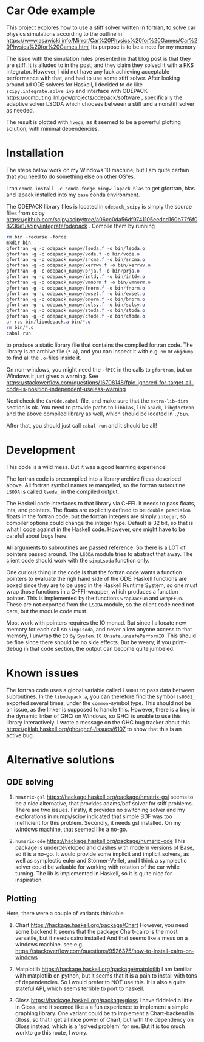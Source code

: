 # Car Ode example

This project explores how to use a stiff solver written in fortran, to solve car physics simulations according to the outline in https://www.asawicki.info/Mirror/Car%20Physics%20for%20Games/Car%20Physics%20for%20Games.html Its purpose is to be a note for my memory

The issue with the simulation rules presented in that blog post is that they are stiff. It is alluded to in the post, and they claim they solved it with a RK$ integrator. However, I did not have any luck achieving acceptable performance with that, and had to use some stiff solver. After looking around ad ODE solvers for Haskell, I decided to do like `scipy.integrate.solve_ivp` and interface with ODEPACK https://computing.llnl.gov/projects/odepack/software , specifically the adaptive solver LSODA which chooses between a stiff and a nonstiff solver as needed.

The result is plotted with `hvega`, as it seemed to be a powerful plotting solution, with minimal dependencies. 

# Installation

The steps below work on my Windows 10 machine, but I am quite certain that you need to do something else on other OS'es.

I ran `conda install -c conda-forge mingw lapack blas` to get gfortran, blas and lapack installed into my `base` conda environment.

The ODEPACK library files is located in `odepack_scipy` is simply the source files from scipy https://github.com/scipy/scipy/tree/a06cc0da56df9741105eedcd160b77f6f08236e1/scipy/integrate/odepack . Compile them by running 
```powershell
rm bin -recurse -force
mkdir bin
gfortran -g -c odepack_numpy/lsoda.f -o bin/lsoda.o
gfortran -g -c odepack_numpy/vode.f -o bin/vode.o
gfortran -g -c odepack_numpy/srcma.f -o bin/srcma.o
gfortran -g -c odepack_numpy/xerrwv.f -o bin/xerrwv.o
gfortran -g -c odepack_numpy/prja.f -o bin/prja.o
gfortran -g -c odepack_numpy/intdy.f -o bin/intdy.o
gfortran -g -c odepack_numpy/vmnorm.f -o bin/vmnorm.o
gfortran -g -c odepack_numpy/fnorm.f -o bin/fnorm.o
gfortran -g -c odepack_numpy/ewset.f -o bin/ewset.o
gfortran -g -c odepack_numpy/bnorm.f -o bin/bnorm.o
gfortran -g -c odepack_numpy/solsy.f -o bin/solsy.o
gfortran -g -c odepack_numpy/stoda.f -o bin/stoda.o
gfortran -g -c odepack_numpy/cfode.f -o bin/cfode.o
ar rcs bin/libodepack.a bin/*.o
rm bin/*.o
cabal run
```
to produce a static library file that contains the compiled fortran code. The library is an archive file (`*.a`), and you can inspect it with e.g. `nm` or `objdump` to find all the `.o`-files inside it.

On non-windows, you might need the `-fPIC` in the calls to `gfortran`, but on Windows it just gives a warning. See https://stackoverflow.com/questions/16708148/fpic-ignored-for-target-all-code-is-position-independent-useless-warning

Next check the `CarOde.cabal`-file, and make sure that the `extra-lib-dirs` section is ok. You need to provide paths to `libblas`, `liblapack`, `libgfortran` and the above compiled library as well, which should be located in `./bin`.

After that, you should just call `cabal run` and it should be all!

# Development

This code is a wild mess. But it was a good learning experience!

The fortran code is precompiled into a library archive fileas described above. All fortran symbol names re mangeled, so the fortran subroutine `LSODA` is called `lsoda_` in the compiled output.

The Haskell code interfaces to that library via C-FFI. It needs to pass floats, ints, and pointers. The floats are explicitly defined to be `double precision` floats in the fortran code, but the fortran integers are simply `integer`, so compiler options could change the integer type. Default is 32 bit, so that is what I code against in the Haskell code. However, one might have to be careful about bugs here.

All arguments to subroutines are passed reference. So there is a LOT of pointers passed around. The `LSODA` module tries to abstract that away. The client code should work with the `simpLsoda` function only.

One curious thing in the code is that the fortran code wants a function pointers to evaluate the righ hand side of the ODE. Haskell functions are boxed since they are to be used in the Haskell Runtime System, so one must wrap those functions in a C-FFI-wrapper, which produces a function pointer. This is implemented by the functions `wrapJacFun` and `wrapFFun`. These are not exported from the `LSODA` module, so the client code need not care, but the module code must.

Most work with pointers requires the IO monad. But since I allocate new memory for each call so `simpLsoda`, and never allow anyone access to that memory, I unwrap the `IO` by `System.IO.Unsafe.unsafePerformIO`. This should be fine since there should be no side effects. But be weary; if you print-debug in that code section, the output can become quite jumbeled.

# Known issues

The fortran code uses a global variable called `ls0001` to pass data between subroutines. In the `libodepack.a`, you can therefore find the symbol `ls0001_` exported several times, under the `common`-symbol type. This should not be an issue, as the linker is supposed to handle this. However, there is a bug in the dynamic linker of GHCi on Windows, so GHCi is unable to use this library interactively. I wrote a message on the GHC bug tracker about this https://gitlab.haskell.org/ghc/ghc/-/issues/6107 to show that this is an active bug.

# Alternative solutions

## ODE solving

1. `hmatrix-gsl` https://hackage.haskell.org/package/hmatrix-gsl 
seems to be a nice alternative, that provides adams/bdf solver for stiff problems.
There are two issues.
Firstly, it provides no switching solver and my explorations in numpy/scipy indicated that simple BDF was too inefficient for this problem.
Secondly, it needs gsl installed. On my windows machine, that seemed like a no-go.

2. `numeric-ode` https://hackage.haskell.org/package/numeric-ode 
This package is underdeveloped and clashes with modern versions of Base, so it is a no-go.
It would provide some implicit and implicit solvers, as well as symplectic euler and Störmer-Verlet,
and I think a symplectic solver could be valuable for working with rotation of the car while turning.
The lib is implemented in Haskell, so it is quite nice for inspiration.

## Plotting

Here, there were a couple of variants thinkable

1. Chart  https://hackage.haskell.org/package/Chart
However, you need some backend.It seems that the package Chart-cairo is the most versatile, but it needs cairo installed
And that seems like a mess on a windows machine. see e.g. https://stackoverflow.com/questions/9526375/how-to-install-cairo-on-windows

2. Matplotlib https://hackage.haskell.org/package/matplotlib
I am familiar with matplotlib on python, but it seems that it is a pain to install with tons of dependencies.
So I would prefer to NOT use this.
It is also a quite stateful API, which seems terrible to port to haskell.

3. Gloss https://hackage.haskell.org/package/gloss 
I have fiddeled a little in Gloss, and it seemed like a a fun experience to implement a simple graphing library.
One variant could be to implement a Chart-backend in Gloss, so that I get all nice power of Chart, but with the dependency on Gloss instead, which
is a 'solved problem' for me.
But it is too much workto go this route, I worry.